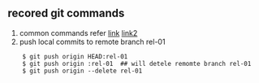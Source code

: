 ## recored git commands

1. common commands refer [link](https://www.cnblogs.com/springbarley/archive/2012/11/03/2752984.html) [link2](https://www.yiibai.com/git/git_push.html)
2. push local commits to remote branch rel-01

```shell
    $ git push origin HEAD:rel-01
    $ git push origin :rel-01  ## will detele remomte branch rel-01
    $ git push origin --delete rel-01
```
